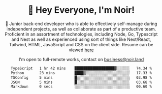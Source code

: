 <div align="center">

<h1 align="center">👋 Hey Everyone, I'm Noir! </h1>
  
<p>
  
 🎉 Junior back-end developer who is able to effectively self-manage during independent projects, as well as collaborate as part of a productive team. Proficient in an assortment of technologies, including Node, Go, Typescript and Nest as well as experienced using sort of things like Next/React, Tailwind, HTML, JavaScript and CSS on the client side. Resume can be viewed [here](https://cdn.noir.land/resume)

</p>
   
<p align="center">

  I'm open to full-remote works, contact on [business@noir.land](mailto:business@noir.land) 
 
 </p>
   

  
<!--START_SECTION:waka-->

```txt
TypeScript   1 hr 42 mins    ██████████████████▓░░░░░░   74.34 %
Python       23 mins         ████▒░░░░░░░░░░░░░░░░░░░░   17.33 %
TSConfig     5 mins          █░░░░░░░░░░░░░░░░░░░░░░░░   03.98 %
JSON         5 mins          █░░░░░░░░░░░░░░░░░░░░░░░░   03.68 %
Markdown     0 secs          ░░░░░░░░░░░░░░░░░░░░░░░░░   00.60 %
```

<!--END_SECTION:waka-->
